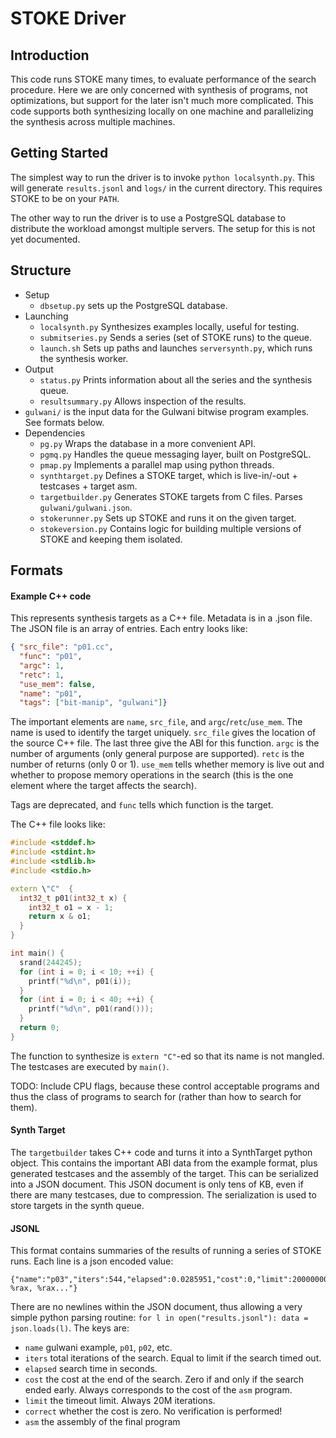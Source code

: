 STOKE Driver
===

Introduction
------------
This code runs STOKE many times, to evaluate performance of the search procedure. Here we are only concerned with synthesis of programs, not optimizations, but support for the later isn't much more complicated. This code supports both synthesizing locally on one machine and parallelizing the synthesis across multiple machines.


Getting Started
---

The simplest way to run the driver is to invoke `python localsynth.py`. This will generate `results.jsonl` and `logs/` in the current directory. This requires STOKE to be on your `PATH`.

The other way to run the driver is to use a PostgreSQL database to distribute the workload amongst multiple servers. The setup for this is not yet documented.

Structure
---

- Setup
  - `dbsetup.py` sets up the PostgreSQL database.
- Launching
  - `localsynth.py` Synthesizes examples locally, useful for testing.
  - `submitseries.py` Sends a series (set of STOKE runs) to the queue.
  - `launch.sh` Sets up paths and launches `serversynth.py`, which runs the synthesis worker.
- Output
  - `status.py` Prints information about all the series and the synthesis queue.
  - `resultsummary.py` Allows inspection of the results.
- `gulwani/` is the input data for the Gulwani bitwise program examples. See formats below.
- Dependencies
  - `pg.py` Wraps the database in a more convenient API.
  - `pgmq.py` Handles the queue messaging layer, built on PostgreSQL.
  - `pmap.py` Implements a parallel map using python threads.
  - `synthtarget.py` Defines a STOKE target, which is live-in/-out + testcases + target asm.
  - `targetbuilder.py` Generates STOKE targets from C files. Parses `gulwani/gulwani.json`.
  - `stokerunner.py` Sets up STOKE and runs it on the given target.
  - `stokeversion.py` Contains logic for building multiple versions of STOKE and keeping them isolated.


Formats
---
#### Example C++ code
This represents synthesis targets as a C++ file. Metadata is in a .json file. The JSON file is an array of entries. Each entry looks like:

```json
{ "src_file": "p01.cc",
  "func": "p01",
  "argc": 1,
  "retc": 1,
  "use_mem": false,
  "name": "p01",
  "tags": ["bit-manip", "gulwani"]}
```
The important elements are `name`, `src_file`, and `argc`/`retc`/`use_mem`. The name is used to identify the target uniquely. `src_file` gives the location of the source C++ file. The last three give the ABI for this function. `argc` is the number of arguments (only general purpose are supported). `retc` is the number of returns (only 0 or 1). `use_mem` tells whether memory is live out and whether to propose memory operations in the search (this is the one element where the target affects the search).

Tags are deprecated, and `func` tells which function is the target.

The C++ file looks like:

``` cpp
#include <stddef.h>
#include <stdint.h>
#include <stdlib.h>
#include <stdio.h>

extern \"C"  {
  int32_t p01(int32_t x) {
    int32_t o1 = x - 1;
    return x & o1;
  }
}

int main() {
  srand(244245);
  for (int i = 0; i < 10; ++i) {
    printf("%d\n", p01(i));
  }
  for (int i = 0; i < 40; ++i) {
    printf("%d\n", p01(rand()));
  }
  return 0;
}
```

The function to synthesize is `extern "C"`-ed so that its name is not mangled. The testcases are executed by `main()`.

TODO: Include CPU flags, because these control acceptable programs and thus the class of programs to search for (rather than how to search for them).

#### Synth Target
The `targetbuilder` takes C++ code and turns it into a SynthTarget python object. This contains the important ABI data from the example format, plus generated testcases and the assembly of the target. This can be serialized into a JSON document. This JSON document is only tens of KB, even if there are many testcases, due to compression. The serialization is used to store targets in the synth queue.

#### JSONL
This format contains summaries of the results of running a series of STOKE runs. Each line is a json encoded value:

    {"name":"p03","iters":544,"elapsed":0.0285951,"cost":0,"limit":20000000,"correct":true,"asm":".p03:\nxorq %rax, %rax..."}
        
There are no newlines within the JSON document, thus allowing a very simple python parsing routine: `for l in open("results.jsonl"): data = json.loads(l)`. The keys are:

- `name` gulwani example, `p01`, `p02`, etc.
- `iters` total iterations of the search. Equal to limit if the search timed out.
- `elapsed` search time in seconds.
- `cost` the cost at the end of the search. Zero if and only if the search ended early. Always corresponds to the cost of the `asm` program.
- `limit` the timeout limit. Always 20M iterations.
- `correct` whether the cost is zero. No verification is performed!
- `asm` the assembly of the final program
